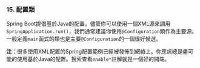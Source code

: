 ### 15. 配置類

Spring Boot提倡基於Java的配置。儘管你可以使用一個XML源來調用`SpringApplication.run()`，我們通常建議你使用`@Configuration`類作為主要源。一般定義`main`函式的類也是主要`@Configuration`的一個很好候選。

**注**：很多使用XML配置的Spring配置範例已經被發佈到網絡上。你應該總是盡可能的使用基於Java的配置。搜索查看`enable*`註解就是一個好的開端。

